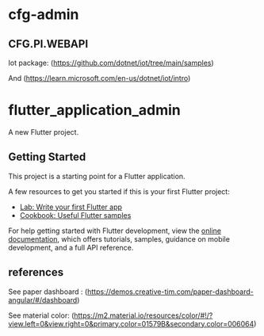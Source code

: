 # cfg-admin

## CFG.PI.WEBAPI

Iot package: (https://github.com/dotnet/iot/tree/main/samples)

And (https://learn.microsoft.com/en-us/dotnet/iot/intro)

# flutter_application_admin

A new Flutter project.

## Getting Started

This project is a starting point for a Flutter application.

A few resources to get you started if this is your first Flutter project:

- [Lab: Write your first Flutter app](https://docs.flutter.dev/get-started/codelab)
- [Cookbook: Useful Flutter samples](https://docs.flutter.dev/cookbook)

For help getting started with Flutter development, view the
[online documentation](https://docs.flutter.dev/), which offers tutorials,
samples, guidance on mobile development, and a full API reference.


## references

See paper dashboard : (https://demos.creative-tim.com/paper-dashboard-angular/#/dashboard)

See material color: (https://m2.material.io/resources/color/#!/?view.left=0&view.right=0&primary.color=01579B&secondary.color=006064)
